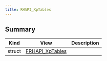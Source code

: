 ```yaml
---
title: RHAPI_XpTables
---
```


## Summary
| Kind | View | Description |
|------|------|-------------|
|struct|[FRHAPI_XpTables](/unreal-plugins/all/structfrhapi__xptables/#structFRHAPI__XpTables)||
